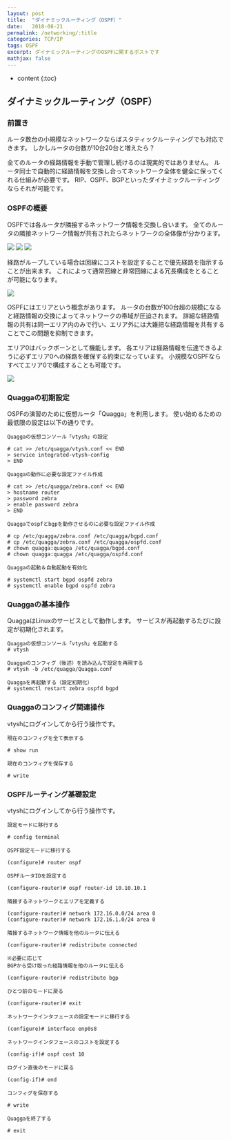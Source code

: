 ```yaml
---
layout: post
title:  "ダイナミックルーティング（OSPF）"
date:   2018-08-21
permalink: /networking/:title
categories: TCP/IP
tags: OSPF
excerpt: ダイナミックルーティングのOSPFに関するポストです
mathjax: false
---
```


* content
{:toc}

## ダイナミックルーティング（OSPF）

### 前置き

ルータ数台の小規模なネットワークならばスタティックルーティングでも対応できます。
しかしルータの台数が10台20台と増えたら？

全てのルータの経路情報を手動で管理し続けるのは現実的ではありません。
ルータ同士で自動的に経路情報を交換し合ってネットワーク全体を健全に保ってくれる仕組みが必要です。
RIP、OSPF、BGPといったダイナミックルーティングならそれが可能です。

### OSPFの概要

OSPFでは各ルータが隣接するネットワーク情報を交換し合います。
全てのルータの隣接ネットワーク情報が共有されたらネットワークの全体像が分かります。

![]({{site.baseurl}}/images/network/ospf1.png)
![]({{site.baseurl}}/images/network/ospf2.png)
![]({{site.baseurl}}/images/network/ospf3.png)

経路がループしている場合は回線にコストを設定することで優先経路を指示することが出来ます。
これによって通常回線と非常回線による冗長構成をとることが可能になります。

![]({{site.baseurl}}/images/network/ospf4.png)

OSPFにはエリアという概念があります。
ルータの台数が100台超の規模になると経路情報の交換によってネットワークの帯域が圧迫されます。
詳細な経路情報の共有は同一エリア内のみで行い、エリア外には大雑把な経路情報を共有することでこの問題を抑制できます。

エリア0はバックボーンとして機能します。
各エリアは経路情報を伝達できるように必ずエリア0への経路を確保する約束になっています。
小規模なOSPFならすべてエリア0で構成することも可能です。

![]({{site.baseurl}}/images/network/ospf5.png)

### Quaggaの初期設定

OSPFの演習のために仮想ルータ「Quagga」を利用します。
使い始めるための最低限の設定は以下の通りです。

```
Quaggaの仮想コンソール「vtysh」の設定

# cat >> /etc/quagga/vtysh.conf << END
> service integrated-vtysh-config
> END

Quaggaの動作に必要な設定ファイル作成

# cat >> /etc/quagga/zebra.conf << END
> hostname router
> password zebra
> enable password zebra
> END

Quaggaでospfとbgpを動作させるのに必要な設定ファイル作成

# cp /etc/quagga/zebra.conf /etc/quagga/bgpd.conf
# cp /etc/quagga/zebra.conf /etc/quagga/ospfd.conf
# chown quagga:quagga /etc/quagga/bgpd.conf
# chown quagga:quagga /etc/quagga/ospfd.conf

Quaggaの起動＆自動起動を有効化

# systemctl start bgpd ospfd zebra
# systemctl enable bgpd ospfd zebra
```

### Quaggaの基本操作
QuaggaはLinuxのサービスとして動作します。
サービスが再起動するたびに設定が初期化されます。
```
Quaggaの仮想コンソール「vtysh」を起動する
# vtysh

Quaggaのコンフィグ（後述）を読み込んで設定を再現する
# vtysh -b /etc/quagga/Quagga.conf

Quaggaを再起動する（設定初期化）
# systemctl restart zebra ospfd bgpd
```

### Quaggaのコンフィグ関連操作

vtyshにログインしてから行う操作です。

```
現在のコンフィグを全て表示する

# show run

現在のコンフィグを保存する

# write
```

### OSPFルーティング基礎設定

vtyshにログインしてから行う操作です。

```
設定モードに移行する

# config terminal

OSPF設定モードに移行する

(configure)# router ospf

OSPFルータIDを設定する

(configure-router)# ospf router-id 10.10.10.1

隣接するネットワークとエリアを定義する

(configure-router)# network 172.16.0.0/24 area 0
(configure-router)# network 172.16.1.0/24 area 0

隣接するネットワーク情報を他のルータに伝える

(configure-router)# redistribute connected

※必要に応じて
BGPから受け取った経路情報を他のルータに伝える

(configure-router)# redistribute bgp

ひとつ前のモードに戻る

(configure-router)# exit

ネットワークインタフェースの設定モードに移行する

(configure)# interface enp0s8

ネットワークインタフェースのコストを設定する

(config-if)# ospf cost 10

ログイン直後のモードに戻る

(config-if)# end

コンフィグを保存する

# write

Quaggaを終了する

# exit
```
